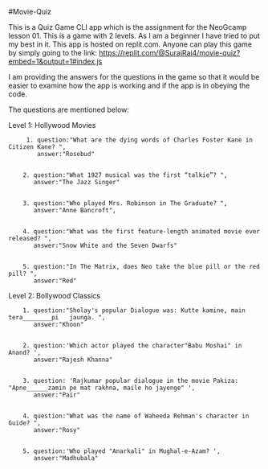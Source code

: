 #Movie-Quiz

This is a Quiz Game CLI app which is the assignment for the NeoGcamp lesson 01. This is a game with 2 levels. As I am a beginner I have tried to put my best in it. This app is hosted on replit.com. Anyone can play this game by simply going to the link: https://replit.com/@SurajRai4/movie-quiz?embed=1&output=1#index.js

I am providing the answers for the questions in the game so that it would be easier to examine how the app is working and if the app is in obeying the code.

The questions are mentioned below:

 Level 1: Hollywood Movies

         1. question:"What are the dying words of Charles Foster Kane in Citizen Kane? ",
            answer:"Rosebud"
      

        2. question:"What 1927 musical was the first “talkie”? ",
           answer:"The Jazz Singer"

      
        3. question:"Who played Mrs. Robinson in The Graduate? ",
           answer:"Anne Bancroft",
      

        4. question:"What was the first feature-length animated movie ever released? ",
           answer:"Snow White and the Seven Dwarfs"
      

        5. question:"In The Matrix, does Neo take the blue pill or the red pill? ",
           answer:"Red"
      

 Level 2: Bollywood Classics

        1. question:"Sholay's popular Dialogue was: Kutte kamine, main tera________pi   jaunga. ",
           answer:"Khoon"
    

        2. question:'Which actor played the character"Babu Moshai" in Anand? ',
           answer:"Rajesh Khanna"
      

        3. question: 'Rajkumar popular dialogue in the movie Pakiza: "Apne______zamin pe mat rakhna, maile ho jayenge" ',
           answer:"Pair"
      

        4. question:"What was the name of Waheeda Rehman's character in Guide? ",
           answer:"Rosy"
      

        5. question:'Who played "Anarkali" in Mughal-e-Azam? ',
           answer:"Madhubala"
      



